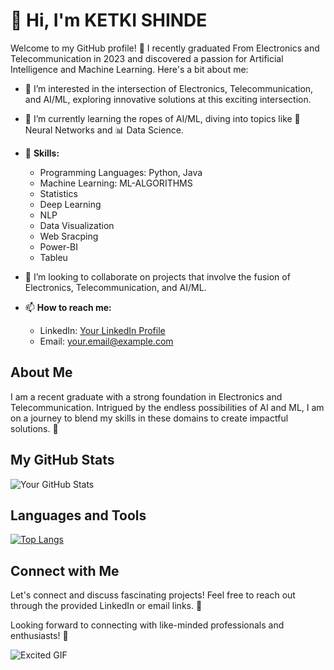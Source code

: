 # 👋 Hi, I'm KETKI SHINDE 

Welcome to my GitHub profile! 🚀 I recently graduated From Electronics and Telecommunication in 2023 and discovered a passion for Artificial Intelligence and Machine Learning. Here's a bit about me:

- 👀 I’m interested in the intersection of Electronics, Telecommunication, and AI/ML, exploring innovative solutions at this exciting intersection.
  
- 🌱 I’m currently learning the ropes of AI/ML, diving into topics like 🤖 Neural Networks and 📊 Data Science.

- 💼 **Skills:**
  - Programming Languages: Python, Java
  - Machine Learning: ML-ALGORITHMS 
  - Statistics
  - Deep Learning
  - NLP
  - Data Visualization
  - Web Sracping
  - Power-BI
  - Tableu
- 💞️ I’m looking to collaborate on projects that involve the fusion of Electronics, Telecommunication, and AI/ML.

- 📫 **How to reach me:**
  - LinkedIn: [Your LinkedIn Profile](https://www.linkedin.com/in/your-linkedin-profile/)
  - Email: your.email@example.com

## About Me

I am a recent graduate with a strong foundation in Electronics and Telecommunication. Intrigued by the endless possibilities of AI and ML, I am on a journey to blend my skills in these domains to create impactful solutions. 🌌

## My GitHub Stats

![Your GitHub Stats](https://github-readme-stats.vercel.app/api?username=kjs3107&show_icons=true&count_private=true&hide=contribs)

## Languages and Tools

[![Top Langs](https://github-readme-stats.vercel.app/api/top-langs/?username=kjs3107&layout=compact&langs_count=8&hide=html,css&include_all_commits=true)](https://github.com/kjs3107)

## Connect with Me

Let's connect and discuss fascinating projects! Feel free to reach out through the provided LinkedIn or email links. 🤝

Looking forward to connecting with like-minded professionals and enthusiasts! 🚀

![Excited GIF](https://media.giphy.com/media/26xBwdIuRJiAIqHwA/giphy.gif)
